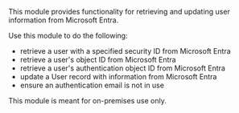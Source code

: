This module provides functionality for retrieving and updating user information from Microsoft Entra.

Use this module to do the following:
- retrieve a user with a specified security ID from Microsoft Entra
- retrieve a user's object ID from Microsoft Entra
- retrieve a user's authentication object ID from Microsoft Entra
- update a User record with information from Microsoft Entra
- ensure an authentication email is not in use

This module is meant for on-premises use only.

